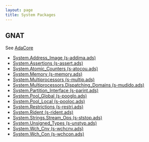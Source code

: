 ```yaml
---
layout: page
title: System Packages
---
```


## GNAT

See [AdaCore](https://docs.adacore.com/gnat_rm-docs/html/gnat_rm/gnat_rm/the_gnat_library.html)

- [System.Address_Image (s-addima.ads)]()
- [System.Assertions (s-assert.ads)]()
- [System.Atomic_Counters (s-atocou.ads)]()
- [System.Memory (s-memory.ads)]()
- [System.Multiprocessors (s-multip.ads)]()
- [System.Multiprocessors.Dispatching_Domains (s-mudido.ads)]()
- [System.Partition_Interface (s-parint.ads)]()
- [System.Pool_Global (s-pooglo.ads)]()
- [System.Pool_Local (s-pooloc.ads)]()
- [System.Restrictions (s-restri.ads)]()
- [System.Rident (s-rident.ads)]()
- [System.Strings.Stream_Ops (s-ststop.ads)]()
- [System.Unsigned_Types (s-unstyp.ads)]()
- [System.Wch_Cnv (s-wchcnv.ads)]()
- [System.Wch_Con (s-wchcon.ads)]()
